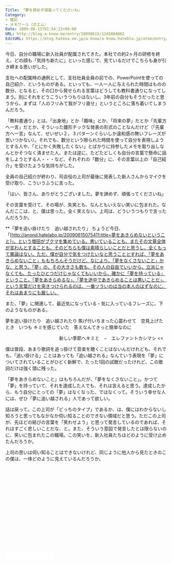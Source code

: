 ```yaml
---
Title: 「夢を諦めず頑張ってくださいね」
Category:
- 雑記
- メモワール（ポエム）
Date: 2009-06-15T01:54:22+09:00
URL: http://blog.a-know.me/entry/20090615/1245084862
EditURL: https://blog.hatena.ne.jp/a-know/a-know.hateblo.jp/atom/entry/12921228815727980040
---
```


今日、自分の職場に新入社員が配属されてきた。本社での約2ヶ月の研修を終え、どの顔も「気持ち新たに」といった感じで、見ているだけでこちらも身が引き締まる思いがした。

支社への配属時の通例として、支社社員全員の前での、PowerPointを使っての自己紹介、というものがある。といっても、一人一人に与えられた時間はものの数分、となると、その口から発せられる言葉はどうしても教科書通りになってしまう。別にそれをどうこういうつもりはないし、3年前の自分もそうだったと思うから、まずは「人のフリみて我がフリ直せ」というところに落ち着いてしまうんだろう。

「教科書通り」とは、「出身地」とか「趣味」とか、「将来の夢」だとか「先輩方へ一言」だとか、そういった雛形チックな発表の形式のことなんだけど（「先輩方へ一言」なんて、せいぜい２，３パターンぐらいしか違和感の無いフレーズが思いつかない）。それでも、数分という限られた時間を使って自分を表現しようとする人や、「とにかく失敗したくない」とばかりに持参したメモを取り出しなんとかそつなく済ませた人、または逆に、たどたどしくも自分の言葉で懸命に話をしようとする人・・・など、それぞれの「数分」に、その言葉以上の「自己紹介」を受けたような気持ちがした。

全員の自己紹介が終わり、司会役の上司が最後に発表した新人さんからマイクを受け取り、こういうふうに言った。

「はい、皆さん、ありがとうございました。夢を諦めず、頑張ってくださいね」

その言葉を受けて、その場が、失笑とも、なんともいえない笑いに包まれた。なんだここは、と、僕は思った。全く笑えない。上司は、どういうつもりで言ったんだろうか。


**「夢を追い掛けたり　追い越されたり」
ちょうど今日、「[http://anond.hatelabo.jp/20090615075411:title=夢をあきらめないということ]」、という増田がブクマを集めている。書いていることも、またその文章全体が言わんとすることも、そのどちらも僕は素晴らしいことだと思うし、全くもって異論はない。ただ、僕が自分で気をつけたいなと思うこととすれば、「夢をあきらめないこと」ももちろんそうだけど、なにより、「夢をなくさないこと」かな、と思う。「夢」の、その大きさも数も、その人の自由でいいから。立派じゃなくても、たったひとつだけじゃなくてもいいから、確かに「夢を持っている」ということ。「夢をあきらめるな」、「夢を途中であきらめることは悪いことだ」、という言葉だけを突きつけられるのは、一番ツラいのは当の本人のはずなのに、それはあまりにも厳しい。

また、「夢」に関連して、最近気になっている・気に入っているフレーズに、下のようなものがある。


>>
夢を追い掛けたり　追い越されたり
焦げ付いちまった心震わせて　空見上げたとき　いつも
キミを感じていた　答えなんてきっと簡単なのに

　　　　　　　　　　　　新しい季節へキミと　−　エレファントカシマシ
<<


僕は普段、あまり歌詞を追っ掛けて音楽を聴くことはないんだけれども、それでも、「追い掛ける」ことはあっても「追い越される」なんていう表現を「夢」についてされていることがひどく新鮮で、たった1回の試聴だったけれど、この歌詞だけは強く頭に残った。

「夢をあきらめないこと」はもちろんだが、「夢をなくさないこと」。かつて「夢」を持っていて、それを達成した人でも、それは言えると思う。達成したから、もう自分にとっての「夢」はなくなった、ではなくって。そういう幸せな人には、ぜひ「夢に追い越される」人であって欲しい。


話は戻って。この上司が「どっちのタイプ」であるか、は、僕にはわからないし知ろうと思ってもなかなか伺い知ることのできない領域だと思う。ただこの上司が、先ほどの結びの言葉を「笑わせよう」と思って発言しているのであれば、それはすごく悲しいことだな、と。また、そういう意図で発言したとは限らないのに、笑いに包まれたこの職場。この笑いを、新入社員たちはどのように受け止めたんだろうか。


上司の思いは伺い知ることはできないけれど、同じように他人から見たときのこの僕は、一体どのように見えているんだろうか。


<script async src="//pagead2.googlesyndication.com/pagead/js/adsbygoogle.js"></script>
<!-- article-bottom2 -->
<ins class="adsbygoogle"
     style="display:inline-block;width:300px;height:250px"
     data-ad-client="ca-pub-3463034538369189"
     data-ad-slot="5274552934"></ins>
<script>
(adsbygoogle = window.adsbygoogle || []).push({});
</script>


<iframe src="//blog.hatena.ne.jp/a-know/a-know.hateblo.jp/subscribe/iframe" allowtransparency="true" frameborder="0" scrolling="no" width="150" height="28"></iframe>
